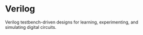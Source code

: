 # Verilog
Verilog testbench-driven designs for learning, experimenting, and simulating digital circuits.
